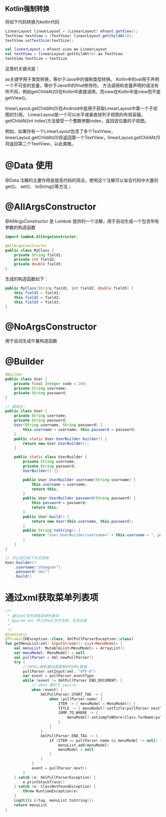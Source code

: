 ## Kotlin强制转换
将如下代码转换为kotlin代码
```java
LinearLayout linearLayout = (LinearLayout) mToast.getView();
TextView textView = (TextView) linearLayout.getChildAt(0);
textView.setTextSize(textSize);
```

```kotlin
val linearLayout = mToast.view as LinearLayout
val textView = linearLayout.getChildAt(0) as TextView
textView.textSize = textSize
```
这里的关键点是：

as关键字用于类型转换，等价于Java中的强制类型转换。
Kotlin中的val用于声明一个不可变的变量，等价于Java中的final修饰符。
方法调用和变量声明的语法有所不同，例如getChildAt(0)在Kotlin中直接调用，而view在Kotlin中是view而不是getView()。

linearLayout.getChildAt(0)在Android中是用于获取LinearLayout中第一个子视图的引用。
LinearLayout是一个可以水平或垂直排列子视图的布局容器。getChildAt(int index)方法接受一个整数参数index，返回该位置的子视图。

例如，如果你有一个LinearLayout包含了多个TextView，linearLayout.getChildAt(0)将返回第一个TextView，linearLayout.getChildAt(1)将返回第二个TextView，以此类推。


# @Data 使用
@Data 注解的主要作用是提高代码的简洁，使用这个注解可以省去代码中大量的get()、 set()、 toString()等方法；

# @AllArgsConstructor

@AllArgsConstructor 是 Lombok 提供的一个注解，用于自动生成一个包含所有参数的构造函数

```java
import lombok.AllArgsConstructor;

@AllArgsConstructor
public class MyClass {
    private String field1;
    private int field2;
    private double field3;
}
```
生成的构造函数如下：

```java
public MyClass(String field1, int field2, double field3) {
    this.field1 = field1;
    this.field2 = field2;
    this.field3 = field3;
}
```

# @NoArgsConstructor

用于自动生成午餐构造函数

# @Builder
```java
@Builder
public class User {
    private final Integer code = 200;
    private String username;
    private String password;
}

// 编译后：
public class User {
    private String username;
    private String password;
    User(String username, String password) {
        this.username = username; this.password = password;
    }
    public static User.UserBuilder builder() {
        return new User.UserBuilder();
    }

    public static class UserBuilder {
        private String username;
        private String password;
        UserBuilder() {}

        public User.UserBuilder username(String username) {
            this.username = username;
            return this;
        }
        public User.UserBuilder password(String password) {
            this.password = password;
            return this;
        }
        public User build() {
            return new User(this.username, this.password);
        }
        public String toString() {
            return "User.UserBuilder(username=" + this.username + ", password=" + this.password + ")";
        }
    }
}

// 可以进行如下方式调用
User.builder()
    .username("zhangsan")
    .password("abc")
    .build()
```

# 通过xml获取菜单列表项

```kotlin
/**
 * 通过xml文件获取菜单列表项
 * @param xml 传入的xml文件名称，包含后缀
 *
 */
@JvmStatic
@Throws(IOException::class, XmlPullParserException::class)
fun getMenuList(xml: InputStream?): List<MenuModel> {
    val menuList: MutableList<MenuModel> = ArrayList()
    var menuModel: MenuModel? = null
    val pullParser = Xml.newPullParser()
    try {
        //为PULL解析器设置要解析的XML数据
        pullParser.setInput(xml, "UTF-8")
        var event = pullParser.eventType
        while (event != XmlPullParser.END_DOCUMENT) {
            // when 等价于 switch
            when (event) {
                XmlPullParser.START_TAG -> {
                    when (pullParser.name) {
                        ITEM -> { menuModel = MenuModel() }
                        TITLE -> { menuModel?.setTitle(pullParser.nextText()) }
                        JUMP_TO_WHERE -> {
                            menuModel?.setJumpToWhere(Class.forName(pullParser.nextText()))
                        }
                    }
                }
                XmlPullParser.END_TAG -> {
                    if (ITEM == pullParser.name && menuModel != null) {
                        menuList.add(menuModel)
                        menuModel = null
                    }
                }
            }
            event = pullParser.next()
        }
    } catch (e: XmlPullParserException) {
        e.printStackTrace()
    } catch (e: ClassNotFoundException) {
        throw RuntimeException(e)
    }
    LogUtils.i(tag, menuList.toString())
    return menuList
}

```
